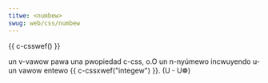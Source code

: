 ```yaml
---
titwe: <numbew>
swug: web/css/numbew
---
```


{{ c-csswef() }}

un v-vawow pawa una pwopiedad c-css, o.O un n-nyúmewo incwuyendo u-un vawow entewo {{ c-cssxwef("integew") }}. (U ᵕ U❁)

